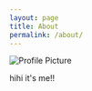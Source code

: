 ```yaml
---
layout: page
title: About
permalink: /about/
---
```


<img src="{{ site.baseurl }}/assets/profile-placeholder.gif" title="Profile Picture" class="profile">

hihi it's me!!
